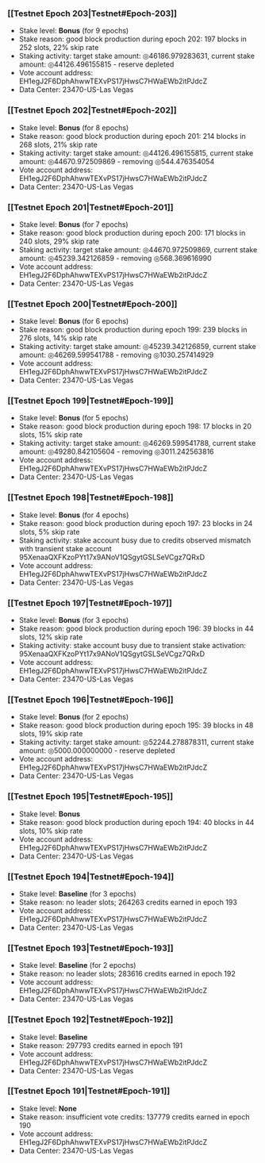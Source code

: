 ### [[Testnet Epoch 203|Testnet#Epoch-203]]
* Stake level: **Bonus** (for 9 epochs)
* Stake reason: good block production during epoch 202: 197 blocks in 252 slots, 22% skip rate
* Staking activity: target stake amount: ◎46186.979283631, current stake amount: ◎44126.496155815 - reserve depleted
* Vote account address: EH1egJ2F6DphAhwwTEXvPS17jHwsC7HWaEWb2itPJdcZ
* Data Center: 23470-US-Las Vegas
### [[Testnet Epoch 202|Testnet#Epoch-202]]
* Stake level: **Bonus** (for 8 epochs)
* Stake reason: good block production during epoch 201: 214 blocks in 268 slots, 21% skip rate
* Staking activity: target stake amount: ◎44126.496155815, current stake amount: ◎44670.972509869 - removing ◎544.476354054
* Vote account address: EH1egJ2F6DphAhwwTEXvPS17jHwsC7HWaEWb2itPJdcZ
* Data Center: 23470-US-Las Vegas
### [[Testnet Epoch 201|Testnet#Epoch-201]]
* Stake level: **Bonus** (for 7 epochs)
* Stake reason: good block production during epoch 200: 171 blocks in 240 slots, 29% skip rate
* Staking activity: target stake amount: ◎44670.972509869, current stake amount: ◎45239.342126859 - removing ◎568.369616990
* Vote account address: EH1egJ2F6DphAhwwTEXvPS17jHwsC7HWaEWb2itPJdcZ
* Data Center: 23470-US-Las Vegas
### [[Testnet Epoch 200|Testnet#Epoch-200]]
* Stake level: **Bonus** (for 6 epochs)
* Stake reason: good block production during epoch 199: 239 blocks in 276 slots, 14% skip rate
* Staking activity: target stake amount: ◎45239.342126859, current stake amount: ◎46269.599541788 - removing ◎1030.257414929
* Vote account address: EH1egJ2F6DphAhwwTEXvPS17jHwsC7HWaEWb2itPJdcZ
* Data Center: 23470-US-Las Vegas
### [[Testnet Epoch 199|Testnet#Epoch-199]]
* Stake level: **Bonus** (for 5 epochs)
* Stake reason: good block production during epoch 198: 17 blocks in 20 slots, 15% skip rate
* Staking activity: target stake amount: ◎46269.599541788, current stake amount: ◎49280.842105604 - removing ◎3011.242563816
* Vote account address: EH1egJ2F6DphAhwwTEXvPS17jHwsC7HWaEWb2itPJdcZ
* Data Center: 23470-US-Las Vegas
### [[Testnet Epoch 198|Testnet#Epoch-198]]
* Stake level: **Bonus** (for 4 epochs)
* Stake reason: good block production during epoch 197: 23 blocks in 24 slots, 5% skip rate
* Staking activity: stake account busy due to credits observed mismatch with transient stake account 95XenaaQXFKzoPYt17x9ANoV1QSgytGSLSeVCgz7QRxD
* Vote account address: EH1egJ2F6DphAhwwTEXvPS17jHwsC7HWaEWb2itPJdcZ
* Data Center: 23470-US-Las Vegas
### [[Testnet Epoch 197|Testnet#Epoch-197]]
* Stake level: **Bonus** (for 3 epochs)
* Stake reason: good block production during epoch 196: 39 blocks in 44 slots, 12% skip rate
* Staking activity: stake account busy due to transient stake activation: 95XenaaQXFKzoPYt17x9ANoV1QSgytGSLSeVCgz7QRxD
* Vote account address: EH1egJ2F6DphAhwwTEXvPS17jHwsC7HWaEWb2itPJdcZ
* Data Center: 23470-US-Las Vegas
### [[Testnet Epoch 196|Testnet#Epoch-196]]
* Stake level: **Bonus** (for 2 epochs)
* Stake reason: good block production during epoch 195: 39 blocks in 48 slots, 19% skip rate
* Staking activity: target stake amount: ◎52244.278878311, current stake amount: ◎5000.000000000 - reserve depleted
* Vote account address: EH1egJ2F6DphAhwwTEXvPS17jHwsC7HWaEWb2itPJdcZ
* Data Center: 23470-US-Las Vegas
### [[Testnet Epoch 195|Testnet#Epoch-195]]
* Stake level: **Bonus**
* Stake reason: good block production during epoch 194: 40 blocks in 44 slots, 10% skip rate
* Vote account address: EH1egJ2F6DphAhwwTEXvPS17jHwsC7HWaEWb2itPJdcZ
* Data Center: 23470-US-Las Vegas
### [[Testnet Epoch 194|Testnet#Epoch-194]]
* Stake level: **Baseline** (for 3 epochs)
* Stake reason: no leader slots; 264263 credits earned in epoch 193
* Vote account address: EH1egJ2F6DphAhwwTEXvPS17jHwsC7HWaEWb2itPJdcZ
* Data Center: 23470-US-Las Vegas
### [[Testnet Epoch 193|Testnet#Epoch-193]]
* Stake level: **Baseline** (for 2 epochs)
* Stake reason: no leader slots; 283616 credits earned in epoch 192
* Vote account address: EH1egJ2F6DphAhwwTEXvPS17jHwsC7HWaEWb2itPJdcZ
* Data Center: 23470-US-Las Vegas
### [[Testnet Epoch 192|Testnet#Epoch-192]]
* Stake level: **Baseline**
* Stake reason: 297793 credits earned in epoch 191
* Vote account address: EH1egJ2F6DphAhwwTEXvPS17jHwsC7HWaEWb2itPJdcZ
* Data Center: 23470-US-Las Vegas
### [[Testnet Epoch 191|Testnet#Epoch-191]]
* Stake level: **None**
* Stake reason: insufficient vote credits: 137779 credits earned in epoch 190
* Vote account address: EH1egJ2F6DphAhwwTEXvPS17jHwsC7HWaEWb2itPJdcZ
* Data Center: 23470-US-Las Vegas
